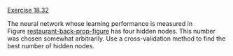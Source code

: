 [Exercise 18.32](ex_32/)

The neural network whose learning performance is measured in
Figure [restaurant-back-prop-figure](#/) has four hidden
nodes. This number was chosen somewhat arbitrarily. Use a
cross-validation method to find the best number of hidden nodes.
